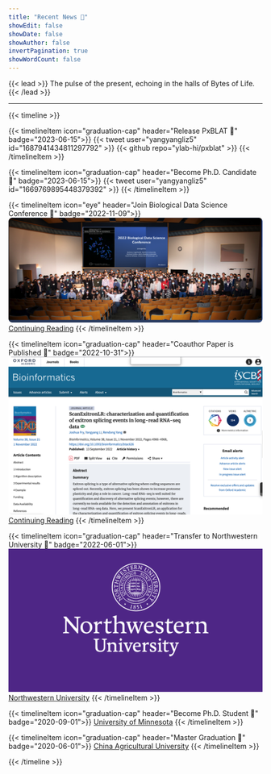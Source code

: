 ```yaml
---
title: "Recent News 🚀"
showEdit: false
showDate: false
showAuthor: false
invertPagination: true
showWordCount: false
---
```


{{< lead >}}
The pulse of the present, echoing in the halls of Bytes of Life.
{{< /lead >}}

---

<!-- prettier-ignore-start -->


<!-- timelineItem icon="graduation-cap" header="Become Ph.D. Candidate" badge="2023-06-15" subheader="subheader" -->
<!-- {{< timelineItem icon="code" header="Another Awesome Header" badge="date - present" subheader="Awesome Subheader" >}} -->

<!-- <ul> -->
<!--   <li>Coffee</li> -->
<!--   <li>Tea</li> -->
<!--   <li>Milk</li> -->
<!-- </ul> -->
<!-- {{< /timelineItem >}} -->

<!-- {{< timelineItem icon="star" header="Shortcodes" badge="AWESOME" >}} -->
<!-- With other shortcodes -->
<!-- {{< gallery >}} -->
<!-- <img src="gallery/01.jpg" class="grid-w33" /> -->
<!-- <img src="gallery/02.jpg" class="grid-w33" /> -->
<!-- <img src="gallery/03.jpg" class="grid-w33" /> -->
<!-- <img src="gallery/04.jpg" class="grid-w33" /> -->
<!-- <img src="gallery/05.jpg" class="grid-w33" /> -->
<!-- <img src="gallery/06.jpg" class="grid-w33" /> -->
<!-- <img src="gallery/07.jpg" class="grid-w33" /> -->
<!-- {{< /gallery >}} -->
<!-- {{< /timelineItem >}} -->

{{< timeline >}}

{{< timelineItem icon="graduation-cap" header="Release PxBLAT 🚀" badge="2023-06-15">}}
{{< tweet user="yangyangliz5" id="1687941434811297792" >}}
{{< github repo="ylab-hi/pxblat" >}}
{{< /timelineItem >}}

{{< timelineItem icon="graduation-cap" header="Become Ph.D. Candidate 🎉" badge="2023-06-15">}}
{{< tweet user="yangyangliz5" id="1669769895448379392" >}}
{{< /timelineItem >}}

{{< timelineItem icon="eye" header="Join Biological Data Science Conference 🛫" badge="2022-11-09">}}
<img src="imgs/bdsc.png" alt="data science">
<a href="https://meetings.cshl.edu/archivesmeetings.aspx?meet=DATA&year=22" target="_blank">Continuing Reading</a>
{{< /timelineItem >}}


{{< timelineItem icon="graduation-cap" header="Coauthor Paper is Published 🎉" badge="2022-10-31">}}
<img src="imgs/scanexitron.png" alt="scanexitron">
<a href="https://pubmed.ncbi.nlm.nih.gov/36099042" target="_blank">Continuing Reading</a>
{{< /timelineItem >}}

{{< timelineItem icon="graduation-cap" header="Transfer to Northwestern University 🎉" badge="2022-06-01">}}
<img src="imgs/nw.gif" alt="northwestern">
<a href="https://www.feinberg.northwestern.edu" target="_blank">Northwestern University</a>
{{< /timelineItem >}}

{{< timelineItem icon="graduation-cap" header="Become Ph.D. Student 🎉" badge="2020-09-01">}}
<a href="https://twin-cities.umn.edu/" target="_blank">University of Minnesota</a>
{{< /timelineItem >}}


{{< timelineItem icon="graduation-cap" header="Master Graduation 🎉" badge="2020-06-01">}}
<a href="https://en.cau.edu.cn" target="_blank">China Agricultural University</a>
{{< /timelineItem >}}


{{< /timeline >}}

<!-- prettier-ignore-end -->
